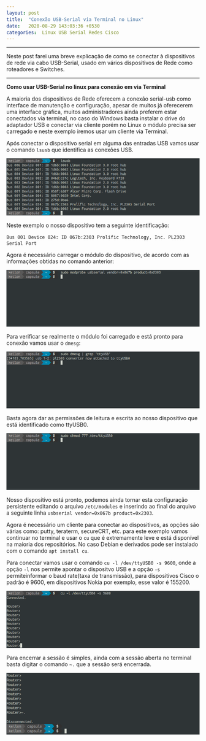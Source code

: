 ```yaml
---
layout: post
title:  "Conexão USB-Serial via Terminal no Linux"
date:   2020-08-29 143:03:36 +0530
categories:  Linux USB Serial Redes Cisco
---
```


---
 Neste post farei uma breve explicação de como se conectar à dispositivos de rede via cabo USB-Serial, usado em vários dispositivos de Rede como roteadores e Switches.

---

**Como usar USB-Serial no linux para conexão em via Terminal**

A maioria dos dispositivos de Rede oferecem a conexão serial-usb como interface de manutenção e configuração, apesar de muitos já oferecerem uma interface gráfica, muitos administradores ainda preferem estar conectados via terminal, no caso do Windows basta instalar o drive do adaptador USB e conectar via cliente porém no Linux o módulo precisa ser carregado e neste exemplo iremos usar um cliente via Terminal.

Após conectar o dispositivo serial em alguma das entradas USB vamos usar o comando `lsusb` que identifica as conexões USB.

![lsusb](https://raw.githubusercontent.com/keilon-araujo/posts/master/lsusb-1.png)

Neste exemplo o nosso dispositivo tem a seguinte identificação:

```
Bus 001 Device 024: ID 067b:2303 Prolific Technology, Inc. PL2303 Serial Port
```

Agora é necessário carregar o módulo do dispositivo, de acordo com as informações obtidas no comando anterior:

![modprobe](https://raw.githubusercontent.com/keilon-araujo/posts/master/modprobe-1.png)

Para verificar se realmente o módulo foi carregado e está pronto para conexão vamos usar o `dmesg`:

![dmesg](https://raw.githubusercontent.com/keilon-araujo/posts/master/dmesg-1.png)

Basta agora dar as permissões de leitura e escrita ao nosso dispositivo que está identificado como ttyUSB0.

![chmod](https://raw.githubusercontent.com/keilon-araujo/posts/master/chmod-1.png)



Nosso dispositivo está pronto, podemos ainda tornar esta configuração persistente editando o arquivo `/etc/modules` e inserindo ao final do arquivo a seguinte linha `usbserial vendor=0x067b product=0x2303`.

Agora é necessário um cliente para conectar ao dispositivos, as opções são várias como: putty, teraterm, secureCRT, etc. para este exemplo vamos continuar no terminal e usar o `cu` que é extremamente leve e está disponível na maioria dos repositórios. No caso Debian e derivados pode ser instalado com o comando `apt install cu`.

Para conectar vamos usar o comando `cu -l /dev/ttyUSB0 -s 9600`, onde a opção `-l` nos permite apontar o dispositvo USB e a opção `-s` permiteinformar o baud rate(taxa de transmissão), para dispositivos Cisco o padrão é 9600, em dispositivos Nokia por exemplo, esse valor é 155200.

![cu](https://github.com/keilon-araujo/posts/blob/master/cu-1.png)

Para encerrar a sessão é simples, ainda com a sessão aberta no terminal basta digitar o comando `~.` que a sessão será encerrada.

![close](https://github.com/keilon-araujo/posts/blob/master/close-1.png)

